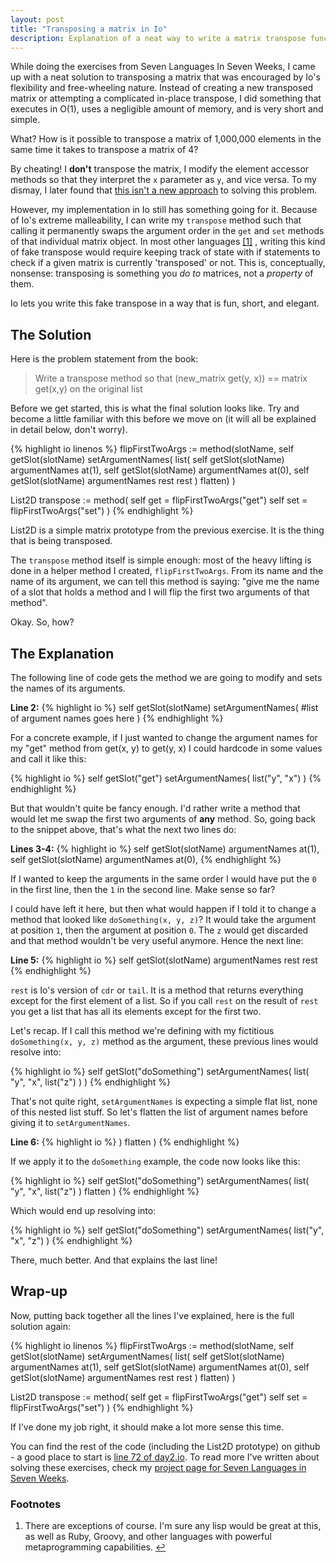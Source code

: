 ```yaml
---
layout: post
title: "Transposing a matrix in Io"
description: Explanation of a neat way to write a matrix transpose function in Io.
---
```


While doing the exercises from Seven Languages In Seven Weeks, I came up with a
neat solution to transposing a matrix that was encouraged by Io's flexibility
and free-wheeling nature. Instead of creating a new transposed matrix or
attempting a complicated in-place transpose, I did something that executes in
O(1), uses a negligible amount of memory, and is very short and simple. 

What? How is it possible to transpose a matrix of 1,000,000 elements in
the same time it takes to transpose a matrix of 4? 

By cheating! I **don't** transpose the matrix, I modify the element accessor
methods so that they interpret the `x` parameter as `y`, and vice versa. To my
dismay, I later found that [this isn't a new approach](http://en.wikipedia.org/wiki/Transpose#Implementation_of_matrix_transposition_on_computers) to solving this 
problem. 

However, my implementation in Io still has something going for it. Because of Io's
extreme malleability, I can write my `transpose` method such that calling it
permanently swaps the argument order in the `get` and `set` methods of that
individual matrix object. In most other languages
<a href="#footnote-1" id="footnote-1-link" class="super">[1]</a>
, writing
this kind of fake transpose would require keeping track of state with if
statements to check if a given matrix is currently 'transposed' or not. This
is, conceptually, nonsense: transposing is something you *do to* matrices, not
a *property* of them.

Io lets you write this fake transpose in a way that is fun, short, and elegant.

The Solution
---

Here is the problem statement from the book:

> Write a transpose method so that (new\_matrix get(y, x)) == matrix get(x,y) on the original list

Before we get started, this is what the final solution looks like. Try and
become a little familiar with this before we move on (it will all be explained
in detail below, don't worry).

{% highlight io linenos %}
flipFirstTwoArgs := method(slotName,
    self getSlot(slotName) setArgumentNames( list(
        self getSlot(slotName) argumentNames at(1),
        self getSlot(slotName) argumentNames at(0),
        self getSlot(slotName) argumentNames rest rest
    ) flatten)
)

List2D transpose := method(
    self get = flipFirstTwoArgs("get")
    self set = flipFirstTwoArgs("set")
)
{% endhighlight %}

List2D is a simple matrix prototype from the previous exercise. It is
the thing that is being transposed.

The `transpose` method itself is simple enough: most of the heavy lifting is done in a helper
method I created, `flipFirstTwoArgs`. From its name and the name of its argument, we can
tell this method is saying: "give me the name of a slot that holds a method and
I will flip the first two arguments of that method".

Okay. So, how?


The Explanation
---

The following line of code gets the method we are going to modify and sets the names of its arguments.

**Line 2:**
{% highlight io %}
    self getSlot(slotName) setArgumentNames( 
        #list of argument names goes here 
    )
{% endhighlight %}

For a concrete example, if I just wanted to change the argument names for my "get" method from get(x, y) to get(y, x) I could hardcode in some values and call it like this:

{% highlight io %}
    self getSlot("get") setArgumentNames(
        list("y", "x")
    )
{% endhighlight %}

But that wouldn't quite be fancy enough. I'd rather write a method that would let me swap the first two arguments of **any** method. So, going back to the snippet above, that's what the next two lines do:

**Lines 3-4:**
{% highlight io %}
    self getSlot(slotName) argumentNames at(1),
    self getSlot(slotName) argumentNames at(0),
{% endhighlight %}

If I wanted to keep the arguments in the same order I would have put the `0` in the first line, then the `1` in the second line. Make sense so far?

I could have left it here, but then what would happen if I told it to change a method that looked like `doSomething(x, y, z)`? It would take the argument at position `1`, then the argument at position `0`. The `z` would get discarded and that method wouldn't be very useful anymore. Hence the next line:

**Line 5:**
{% highlight io %}
    self getSlot(slotName) argumentNames rest rest
{% endhighlight %}

`rest` is Io's version of `cdr` or `tail`. It is a method that returns everything except for the first element of a list. So if you call `rest` on the result of `rest` you get a list that has all its elements except for the first two.

Let's recap. If I call this method we're defining with my fictitious `doSomething(x, y, z)` method as the argument, these previous lines would resolve into:

{% highlight io %}
    self getSlot("doSomething") setArgumentNames( list(
        "y", 
        "x", 
        list("z")
    ) )
{% endhighlight %}

That's not quite right, `setArgumentNames` is expecting a simple flat list, none of this nested list stuff. So let's flatten the list of argument names before giving it to `setArgumentNames`.

**Line 6:**
{% highlight io %}
    ) flatten )
{% endhighlight %}

If we apply it to the `doSomething` example, the code now looks like this:

{% highlight io %}
    self getSlot("doSomething") setArgumentNames( list(
        "y", 
        "x", 
        list("z")
    ) flatten ) 
{% endhighlight %}

Which would end up resolving into:

{% highlight io %}
    self getSlot("doSomething") setArgumentNames(
        list("y", "x", "z") 
    )
{% endhighlight %}

There, much better. And that explains the last line!

Wrap-up
---

Now, putting back together all the lines I've explained, here is the full
solution again:

{% highlight io linenos %}
flipFirstTwoArgs := method(slotName,
    self getSlot(slotName) setArgumentNames( list(
        self getSlot(slotName) argumentNames at(1),
        self getSlot(slotName) argumentNames at(0),
        self getSlot(slotName) argumentNames rest rest
    ) flatten)
)

List2D transpose := method(
    self get = flipFirstTwoArgs("get")
    self set = flipFirstTwoArgs("set")
)
{% endhighlight %}

If I've done my job right, it should make a lot more sense this time.

You can find the rest of the code (including the List2D prototype) on github -
a good place to start is [line 72 of day2.io](https://github.com/nickknw/seven-languages-in-seven-weeks/blob/master/week-2-io/day2.io#L72). To read more I've written
about solving these exercises, check my [project page for Seven Languages in Seven Weeks](/projects/seven-languages-in-seven-weeks/).

<h3>Footnotes</h3>

<ol><li>There are exceptions of course. I'm sure any lisp would be great at this, as well as Ruby, Groovy, and other languages with powerful metaprogramming capabilities. <a href="#footnote-1-link" id="footnote-1">↩</a></li></ol>

